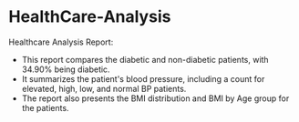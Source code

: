 # HealthCare-Analysis
Healthcare Analysis Report:
* This report compares the diabetic and non-diabetic patients, with 34.90% being diabetic.
* It summarizes the patient's blood pressure, including a count for elevated, high, low, and normal BP patients.
* The report also presents the BMI distribution and BMI by Age group for the patients.
